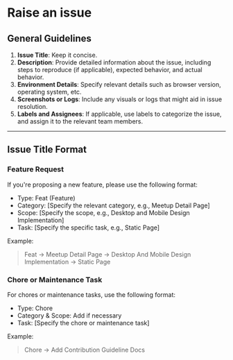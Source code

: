 # Raise an issue

## General Guidelines

1. **Issue Title**: Keep it concise.
2. **Description**: Provide detailed information about the issue, including steps to reproduce (if applicable), expected behavior, and actual behavior.
3. **Environment Details**: Specify relevant details such as browser version, operating system, etc.
4. **Screenshots or Logs**: Include any visuals or logs that might aid in issue resolution.
5. **Labels and Assignees**: If applicable, use labels to categorize the issue, and assign it to the relevant team members.

---

## Issue Title Format

### Feature Request

If you're proposing a new feature, please use the following format:

- Type: Feat (Feature)
- Category: [Specify the relevant category, e.g., Meetup Detail Page]
- Scope: [Specify the scope, e.g., Desktop and Mobile Design Implementation]
- Task: [Specify the specific task, e.g., Static Page]

Example:
> Feat -> Meetup Detail Page -> Desktop And Mobile Design Implementation -> Static Page

### Chore or Maintenance Task

For chores or maintenance tasks, use the following format:

- Type: Chore
- Category & Scope: Add if necessary
- Task: [Specify the chore or maintenance task]

Example:
> Chore -> Add Contribution Guideline Docs

